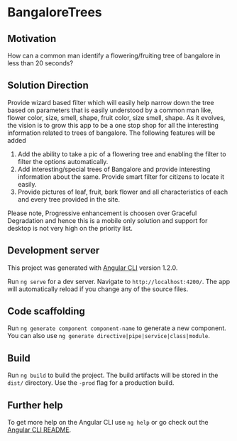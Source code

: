 # BangaloreTrees

## Motivation 
How can a common man identify a flowering/fruiting tree of bangalore in less than 20 seconds?

## Solution Direction

Provide wizard based filter which will easily help narrow down the tree based on parameters that is easily understood
by a common man like, flower color, size, smell, shape, fruit color, size smell, shape.
As it evolves, the vision is to grow this app to be a one stop shop for all the interesting information related to trees of bangalore. The following features will be added
1. Add the ability to take a pic of a flowering tree and enabling the filter to filter the options automatically.
2. Add interesting/special trees of Bangalore and provide interesting information about the same. Provide smart filter for citizens to locate it easily.
3. Provide pictures of leaf, fruit, bark flower and all characteristics of each and every tree provided in the site.

Please note, Progressive enhancement is choosen over Graceful Degradation and hence this is a mobile only solution and support for desktop is not very high on the priority list.

## Development server

This project was generated with [Angular CLI](https://github.com/angular/angular-cli) version 1.2.0.

Run `ng serve` for a dev server. Navigate to `http://localhost:4200/`. The app will automatically reload if you change any of the source files.

## Code scaffolding

Run `ng generate component component-name` to generate a new component. You can also use `ng generate directive|pipe|service|class|module`.

## Build

Run `ng build` to build the project. The build artifacts will be stored in the `dist/` directory. Use the `-prod` flag for a production build.

## Further help

To get more help on the Angular CLI use `ng help` or go check out the [Angular CLI README](https://github.com/angular/angular-cli/blob/master/README.md).
